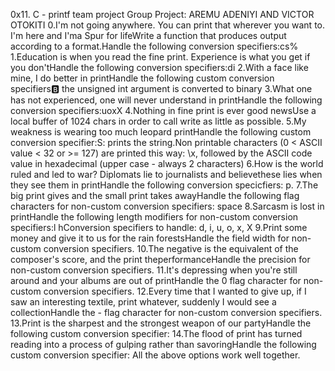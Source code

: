 0x11. C - printf team project
Group Project: AREMU ADENIYI AND VICTOR OTOKITI
0.I'm not going anywhere. You can print that wherever you want to. I'm here and I'ma Spur for lifeWrite a function that produces output according to a format.Handle the following conversion specifiers:cs%
1.Education is when you read the fine print. Experience is what you get if you don'tHandle the following conversion specifiers:di
2.With a face like mine, I do better in printHandle the following custom conversion specifiers:b: the unsigned int argument is converted to binary
3.What one has not experienced, one will never understand in printHandle the following conversion specifiers:uoxX
4.Nothing in fine print is ever good newsUse a local buffer of 1024 chars in order to call write as little as possible.
5.My weakness is wearing too much leopard printHandle the following custom conversion specifier:S: prints the string.Non printable characters (0 < ASCII value < 32 or >= 127) are printed this way: \x, followed by the ASCII code value in hexadecimal (upper case - always 2 characters)
6.How is the world ruled and led to war? Diplomats lie to journalists and believethese lies when they see them in printHandle the following conversion specicfiers: p.
7.The big print gives and the small print takes awayHandle the following flag characters for non-custom conversion specifiers:
space
8.Sarcasm is lost in printHandle the following length modifiers for non-custom conversion specifiers:l
hConversion specifiers to handle: d, i, u, o, x, X
9.Print some money and give it to us for the rain forestsHandle the field width for non-custom conversion specifiers.
10.The negative is the equivalent of the composer's score, and the print theperformanceHandle the precision for non-custom conversion specifiers.
11.It's depressing when you're still around and your albums are out of printHandle the 0 flag character for non-custom conversion specifiers.
12.Every time that I wanted to give up, if I saw an interesting textile, print whatever, suddenly I would see a collectionHandle the - flag character for non-custom conversion specifiers.
13.Print is the sharpest and the strongest weapon of our partyHandle the following custom conversion specifier:
14.The flood of print has turned reading into a process of gulping rather than savoringHandle the following custom conversion specifier:
All the above options work well together.
